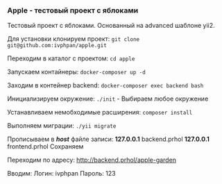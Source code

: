 ### Apple - тестовый проект с яблоками

Тестовый проект с яблоками. Основанный на advanced шаблоне yii2.

Для установки клонируем проект:
`git clone git@github.com:ivphpan/apple.git`

Переходим в каталог с проектом:
`cd apple`

Запускаем контайнеры:
`docker-composer up -d`

Заходим в контейнер backend:
`docker-composer exec backend bash`

Инициализируем окружение:
`./init` - Выбираем любое окружение

Устанавливаем немобходимые расширения:
`composer install`

Выполняем миграции:
`./yii migrate`

Прописываем в ***host*** файле записи:
**127.0.0.1** backend.prhol
**127.0.0.1** frontend.prhol
Сохраняем

Переходим по адресу:
http://backend.prhol/apple-garden

Вводим:
Логин: ivphpan
Пароль: 123